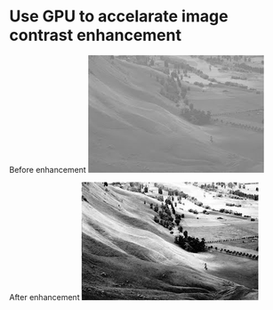# Use GPU to accelarate image contrast enhancement

Before enhancement
![alt tag](https://raw.githubusercontent.com/imhangoo/ContrastEnhance/master/Unequalized.jpg)

After enhancement
![alt tag](https://raw.githubusercontent.com/imhangoo/ContrastEnhance/master/Equalized.jpg)

